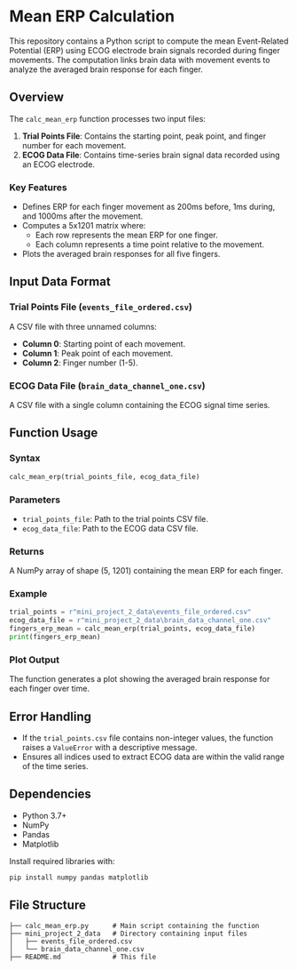 # Mean ERP Calculation

This repository contains a Python script to compute the mean Event-Related Potential (ERP) using ECOG electrode brain signals recorded during finger movements. The computation links brain data with movement events to analyze the averaged brain response for each finger.

## Overview
The `calc_mean_erp` function processes two input files:
1. **Trial Points File**: Contains the starting point, peak point, and finger number for each movement.
2. **ECOG Data File**: Contains time-series brain signal data recorded using an ECOG electrode.

### Key Features
- Defines ERP for each finger movement as 200ms before, 1ms during, and 1000ms after the movement.
- Computes a 5x1201 matrix where:
  - Each row represents the mean ERP for one finger.
  - Each column represents a time point relative to the movement.
- Plots the averaged brain responses for all five fingers.

## Input Data Format
### Trial Points File (`events_file_ordered.csv`)
A CSV file with three unnamed columns:
- **Column 0**: Starting point of each movement.
- **Column 1**: Peak point of each movement.
- **Column 2**: Finger number (1-5).

### ECOG Data File (`brain_data_channel_one.csv`)
A CSV file with a single column containing the ECOG signal time series.

## Function Usage
### Syntax
```python
calc_mean_erp(trial_points_file, ecog_data_file)
```
### Parameters
- `trial_points_file`: Path to the trial points CSV file.
- `ecog_data_file`: Path to the ECOG data CSV file.

### Returns
A NumPy array of shape (5, 1201) containing the mean ERP for each finger.

### Example
```python
trial_points = r"mini_project_2_data\events_file_ordered.csv"
ecog_data_file = r"mini_project_2_data\brain_data_channel_one.csv"
fingers_erp_mean = calc_mean_erp(trial_points, ecog_data_file)
print(fingers_erp_mean)
```

### Plot Output
The function generates a plot showing the averaged brain response for each finger over time.

## Error Handling
- If the `trial_points.csv` file contains non-integer values, the function raises a `ValueError` with a descriptive message.
- Ensures all indices used to extract ECOG data are within the valid range of the time series.

## Dependencies
- Python 3.7+
- NumPy
- Pandas
- Matplotlib

Install required libraries with:
```bash
pip install numpy pandas matplotlib
```

## File Structure
```
├── calc_mean_erp.py      # Main script containing the function
├── mini_project_2_data   # Directory containing input files
│   ├── events_file_ordered.csv
│   └── brain_data_channel_one.csv
├── README.md             # This file
```


